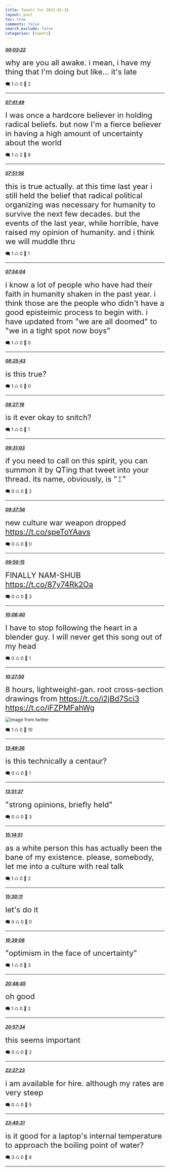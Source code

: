 ```yaml
---
title: Tweets for 2021-01-26
layout: post
toc: true
comments: false
search_exclude: false
categories: [tweets]
---
```



#### <a href = "https://twitter.com/deepfates/status/1353961713704419328">*00:03:22*</a>

<font size="5">why are you all awake. i mean, i have my thing that I'm doing but like... it's late</font>



🗨️ 1 ♺ 0 🤍  2   

---
    
#### <a href = "https://twitter.com/deepfates/status/1354077084998504448">*07:41:49*</a>

<font size="5">I was once a hardcore believer in holding radical beliefs. but now I'm a fierce believer in having a high amount of uncertainty about the world</font>



🗨️ 1 ♺ 2 🤍  8   

---
    
#### <a href = "https://twitter.com/deepfates/status/1354079634040696845">*07:51:56*</a>

<font size="5">this is true actually. at this time last year i still held the belief that radical political organizing was necessary for humanity to survive the next few decades. but the events of the last year, while horrible, have raised my opinion of humanity. and i think we will muddle thru</font>



🗨️ 1 ♺ 0 🤍  1   

---
    
#### <a href = "https://twitter.com/deepfates/status/1354080167715631111">*07:54:04*</a>

<font size="5">i know a lot of people who have had their faith in humanity shaken in the past year. i think those are the people who didn't have a good episteimic process to begin with.  i have updated from "we are all doomed" to "we in a tight spot now boys"</font>



🗨️ 1 ♺ 0 🤍  0   

---
    
#### <a href = "https://twitter.com/deepfates/status/1354088132656951297">*08:25:43*</a>

<font size="5">is this true?</font>



🗨️ 1 ♺ 0 🤍  0   

---
    
#### <a href = "https://twitter.com/deepfates/status/1354088537516339200">*08:27:19*</a>

<font size="5">is it ever okay to snitch?</font>



🗨️ 1 ♺ 0 🤍  1   

---
    
#### <a href = "https://twitter.com/deepfates/status/1354104573477064704">*09:31:03*</a>

<font size="5">if you need to call on this spirit, you can summon it by QTing that tweet into your thread.   its name, obviously, is "𝙸"</font>



🗨️ 0 ♺ 0 🤍  2   

---
    
#### <a href = "https://twitter.com/deepfates/status/1354106308740358144">*09:37:56*</a>

<font size="5">new culture war weapon dropped  https://t.co/speToYAavs</font>



🗨️ 0 ♺ 0 🤍  0   

---
    
#### <a href = "https://twitter.com/deepfates/status/1354109409387966467">*09:50:15*</a>

<font size="5">FINALLY  NAM-SHUB   https://t.co/87y74Rk2Oa</font>



🗨️ 0 ♺ 0 🤍  3   

---
    
#### <a href = "https://twitter.com/deepfates/status/1354114041313021953">*10:08:40*</a>

<font size="5">I have to stop following the heart in a blender guy. I will never get this song out of my head</font>



🗨️ 0 ♺ 0 🤍  1   

---
    
#### <a href = "https://twitter.com/deepfates/status/1354118866272542720">*10:27:50*</a>

<font size="5">8 hours, lightweight-gan. root cross-section drawings from  https://t.co/i2jBd7Sci3  https://t.co/iFZPMFahWg</font>

![image from twitter](/fastpages//images/EsrL5vvUwAEbTxj.jpg)


🗨️ 1 ♺ 0 🤍  10   

---
    
#### <a href = "https://twitter.com/deepfates/status/1354169640671354880">*13:49:36*</a>

<font size="5">is this technically a centaur?</font>



🗨️ 0 ♺ 0 🤍  1   

---
    
#### <a href = "https://twitter.com/deepfates/status/1354170149075521536">*13:51:37*</a>

<font size="5">"strong opinions, briefly held"</font>



🗨️ 0 ♺ 0 🤍  3   

---
    
#### <a href = "https://twitter.com/deepfates/status/1354191096209784832">*15:14:51*</a>

<font size="5">as a white person this has actually been the bane of my existence. please, somebody, let me into a culture with real talk</font>



🗨️ 1 ♺ 0 🤍  2   

---
    
#### <a href = "https://twitter.com/deepfates/status/1354194955229491200">*15:30:11*</a>

<font size="5">let's do it</font>



🗨️ 0 ♺ 0 🤍  0   

---
    
#### <a href = "https://twitter.com/deepfates/status/1354212307711053828">*16:39:08*</a>

<font size="5">"optimism in the face of uncertainty"</font>



🗨️ 1 ♺ 0 🤍  3   

---
    
#### <a href = "https://twitter.com/deepfates/status/1354275123751075848">*20:48:45*</a>

<font size="5">oh good</font>



🗨️ 1 ♺ 0 🤍  2   

---
    
#### <a href = "https://twitter.com/deepfates/status/1354277342021996544">*20:57:34*</a>

<font size="5">this seems important</font>



🗨️ 0 ♺ 0 🤍  2   

---
    
#### <a href = "https://twitter.com/deepfates/status/1354315047661572103">*23:27:23*</a>

<font size="5">i am available for hire. although my rates are very steep</font>



🗨️ 0 ♺ 0 🤍  5   

---
    
#### <a href = "https://twitter.com/deepfates/status/1354318352609497090">*23:40:31*</a>

<font size="5">is it good for a laptop's internal temperature to approach the boiling point of water?</font>



🗨️ 3 ♺ 0 🤍  8   

---
    
            
